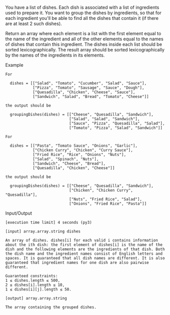 You have a list of dishes. Each dish is associated with a list of ingredients used to prepare it. You want to group the dishes by ingredients, so that for each ingredient you'll be able to find all the dishes that contain it (if there are at least 2 such dishes).

Return an array where each element is a list with the first element equal to the name of the ingredient and all of the other elements equal to the names of dishes that contain this ingredient. The dishes inside each list should be sorted lexicographically. The result array should be sorted lexicographically by the names of the ingredients in its elements.

Example

    For

      dishes = [["Salad", "Tomato", "Cucumber", "Salad", "Sauce"],
                ["Pizza", "Tomato", "Sausage", "Sauce", "Dough"],
                ["Quesadilla", "Chicken", "Cheese", "Sauce"],
                ["Sandwich", "Salad", "Bread", "Tomato", "Cheese"]]

    the output should be

      groupingDishes(dishes) = [["Cheese", "Quesadilla", "Sandwich"],
                                ["Salad", "Salad", "Sandwich"],
                                ["Sauce", "Pizza", "Quesadilla", "Salad"],
                                ["Tomato", "Pizza", "Salad", "Sandwich"]]

    For

      dishes = [["Pasta", "Tomato Sauce", "Onions", "Garlic"],
                ["Chicken Curry", "Chicken", "Curry Sauce"],
                ["Fried Rice", "Rice", "Onions", "Nuts"],
                ["Salad", "Spinach", "Nuts"],
                ["Sandwich", "Cheese", "Bread"],
                ["Quesadilla", "Chicken", "Cheese"]]

    the output should be

      groupingDishes(dishes) = [["Cheese", "Quesadilla", "Sandwich"],
                                ["Chicken", "Chicken Curry", "Quesadilla"],
                                ["Nuts", "Fried Rice", "Salad"],
                                ["Onions", "Fried Rice", "Pasta"]]

Input/Output

    [execution time limit] 4 seconds (py3)

    [input] array.array.string dishes

    An array of dishes. dishes[i] for each valid i contains information about the ith dish: the first element of dishes[i] is the name of the dish and the following elements are the ingredients of that dish. Both the dish name and the ingredient names consist of English letters and spaces. It is guaranteed that all dish names are different. It is also guaranteed that ingredient names for one dish are also pairwise different.

    Guaranteed constraints:
    1 ≤ dishes.length ≤ 500,
    2 ≤ dishes[i].length ≤ 10,
    1 ≤ dishes[i][j].length ≤ 50.

    [output] array.array.string

    The array containing the grouped dishes.

